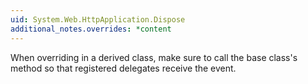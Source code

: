 ```yaml
---
uid: System.Web.HttpApplication.Dispose
additional_notes.overrides: *content
---
```


<p>When overriding <xref href="System.Web.HttpApplication.Dispose"></xref> in a derived class, make sure to call the base class's <xref href="System.Web.HttpApplication.Dispose"></xref> method so that registered delegates receive the event.</p>


